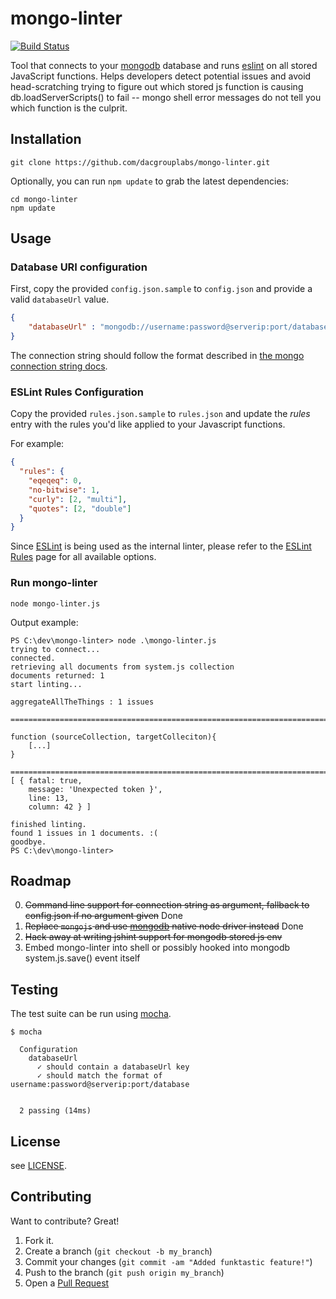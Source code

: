 # mongo-linter

[![Build Status](https://magnum.travis-ci.com/dacgrouplabs/mongo-linter.svg?token=vja1SanqcFPypny4gPcZ&branch=master)](https://magnum.travis-ci.com/dacgrouplabs/mongo-linter)

Tool that connects to your [mongodb](https://www.mongodb.org/) database and runs [eslint](https://github.com/eslint/eslint) on all stored JavaScript functions. Helps developers detect potential issues and avoid head-scratching trying to figure out which stored js function is causing db.loadServerScripts() to fail -- mongo shell error messages do not tell you which function is the culprit.

## Installation

```
git clone https://github.com/dacgrouplabs/mongo-linter.git
```

Optionally, you can run `npm update` to grab the latest dependencies:
```
cd mongo-linter
npm update
```

## Usage


### Database URI configuration

First, copy the provided `config.json.sample` to `config.json` and provide a valid `databaseUrl` value.

``` json
{
    "databaseUrl" : "mongodb://username:password@serverip:port/database?options"
}
```

The connection string should follow the format described in [the mongo connection string docs](http://docs.mongodb.org/manual/reference/connection-string).

### ESLint Rules Configuration

Copy the provided `rules.json.sample` to `rules.json` and update the *rules* entry with the rules you'd like applied to your Javascript functions.

For example:

``` json
{
  "rules": {
    "eqeqeq": 0,
    "no-bitwise": 1,
    "curly": [2, "multi"],
    "quotes": [2, "double"]
  }
}
```

Since [ESLint](http://eslint.org) is being used as the internal linter, please refer to the [ESLint Rules](http://eslint.org/docs/rules) page for all available options.

### Run mongo-linter

```
node mongo-linter.js
```

Output example:

```
PS C:\dev\mongo-linter> node .\mongo-linter.js
trying to connect...
connected.
retrieving all documents from system.js collection
documents returned: 1
start linting...

aggregateAllTheThings : 1 issues

================================================================================

function (sourceCollection, targetColleciton){
    [...]
}

================================================================================
[ { fatal: true,
    message: 'Unexpected token }',
    line: 13,
    column: 42 } ]

finished linting.
found 1 issues in 1 documents. :(
goodbye.
PS C:\dev\mongo-linter>
```


## Roadmap

0. ~~Command line support for connection string as argument, fallback to config.json if no argument given~~ Done
1. ~~Replace `mongojs` and use [mongodb](https://github.com/mongodb/node-mongodb-native/) native node driver instead~~ Done
2. ~~Hack away at writing jshint support for mongodb stored js env~~
3. Embed mongo-linter into shell or possibly hooked into mongodb system.js.save() event itself

## Testing

The test suite can be run using [mocha](https://github.com/mochajs/mocha).

```
$ mocha

  Configuration
    databaseUrl
      ✓ should contain a databaseUrl key 
      ✓ should match the format of username:password@serverip:port/database 


  2 passing (14ms)
```

## License

see [LICENSE](LICENSE).

## Contributing

Want to contribute? Great!

1. Fork it.
2. Create a branch (`git checkout -b my_branch`)
3. Commit your changes (`git commit -am "Added funktastic feature!"`)
4. Push to the branch (`git push origin my_branch`)
5. Open a [Pull Request][1]

[1]: https://github.com/dacgrouplabs/mongo-linter/pulls
